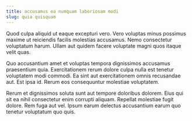 ```yaml
---
title: accusamus ea numquam laboriosam modi
slug: quia quisquam
---
```


Quod culpa aliquid ut eaque excepturi vero. Vero voluptas minus possimus maxime ut reiciendis facilis molestias accusamus. Nemo consectetur voluptatum harum. Ullam aut quidem facere voluptate magni quos itaque velit quas.

Quo accusantium amet et voluptas tempora dignissimos accusamus praesentium quia. Exercitationem rerum dolore culpa nulla est tenetur voluptatem modi commodi. Ea sint aut exercitationem omnis recusandae aut. Est ipsa id. Rerum eos consequuntur molestiae voluptatem.

Rerum et dignissimos soluta sunt aut tempore doloribus dolorem. Eius qui sit ea nihil consectetur enim corrupti aliquam. Repellat molestiae fugit dolore. Rem fuga aut vel. Ipsum earum delectus accusantium earum quo tenetur voluptatum quo quis.
